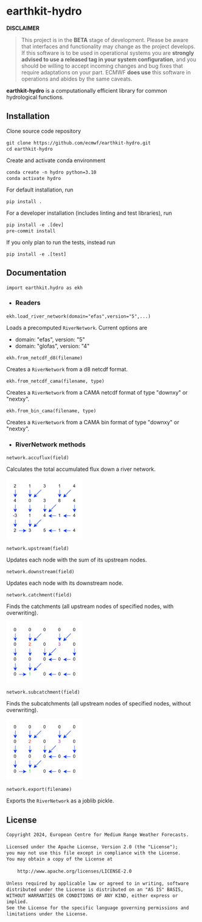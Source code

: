 # earthkit-hydro

**DISCLAIMER**

> This project is in the **BETA** stage of development. Please be aware that interfaces and functionality may change as the project develops. If this software is to be used in operational systems you are **strongly advised to use a released tag in your system configuration**, and you should be willing to accept incoming changes and bug fixes that require adaptations on your part. ECMWF **does use** this software in operations and abides by the same caveats.

**earthkit-hydro** is a computationally efficient library for common hydrological functions.

## Installation
Clone source code repository

```
git clone https://github.com/ecmwf/earthkit-hydro.git
cd earthkit-hydro
```

Create and activate conda environment

```
conda create -n hydro python=3.10
conda activate hydro
```

For default installation, run

```
pip install .
```

For a developer installation (includes linting and test libraries), run

```
pip install -e .[dev]
pre-commit install
```

If you only plan to run the tests, instead run

```
pip install -e .[test]
```

## Documentation

```
import earthkit.hydro as ekh
```

- ### Readers

```
ekh.load_river_network(domain="efas",version="5",...)
```
Loads a precomputed `RiverNetwork`. Current options are
- domain: "efas", version: "5"
- domain: "glofas", version: "4"


```
ekh.from_netcdf_d8(filename)
```
Creates a `RiverNetwork` from a d8 netcdf format.

```
ekh.from_netcdf_cama(filename, type)
```
Creates a `RiverNetwork` from a CAMA netcdf format of type "downxy" or "nextxy".

```
ekh.from_bin_cama(filename, type)
```
Creates a `RiverNetwork` from a CAMA bin format of type "downxy" or "nextxy".

- ### RiverNetwork methods

```
network.accuflux(field)
```
Calculates the total accumulated flux down a river network.

<img src="docs/images/accuflux.gif" width="200px" height="160px" />

```
network.upstream(field)
```
Updates each node with the sum of its upstream nodes.

```
network.downstream(field)
```
Updates each node with its downstream node.

```
network.catchment(field)
```
Finds the catchments (all upstream nodes of specified nodes, with overwriting).

<img src="docs/images/catchment.gif" width="200px" height="160px" />

```
network.subcatchment(field)
```
Finds the subcatchments (all upstream nodes of specified nodes, without overwriting).

<img src="docs/images/subcatchment.gif" width="200px" height="160px" />

```
network.export(filename)
```
Exports the `RiverNetwork` as a joblib pickle.

## License

```
Copyright 2024, European Centre for Medium Range Weather Forecasts.

Licensed under the Apache License, Version 2.0 (the "License");
you may not use this file except in compliance with the License.
You may obtain a copy of the License at

    http://www.apache.org/licenses/LICENSE-2.0

Unless required by applicable law or agreed to in writing, software
distributed under the License is distributed on an "AS IS" BASIS,
WITHOUT WARRANTIES OR CONDITIONS OF ANY KIND, either express or implied.
See the License for the specific language governing permissions and
limitations under the License.
```
